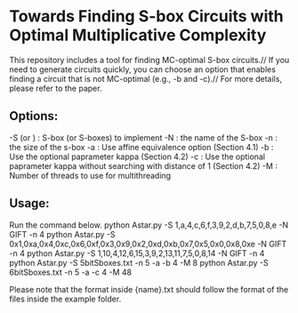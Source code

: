 # Towards Finding S-box Circuits with Optimal Multiplicative Complexity

This repository includes a tool for finding MC-optimal S-box circuits.//
If you need to generate circuits quickly, you can choose an option that enables finding a circuit that is not MC-optimal (e.g., -b and -c).//
For more details, please refer to the paper.

## Options:
-S <value> (or <file>) : S-box (or S-boxes) to implement
-N <value> : the name of the S-box
-n <value> : the size of the s-box
-a : Use affine equivalence option (Section 4.1)
-b <value> : Use the optional paprameter kappa (Section 4.2)
-c <value> : Use the optional paprameter kappa without searching with distance of 1 (Section 4.2)
-M <value> : Number of threads to use for multithreading

## Usage: 
Run the command below.
python Astar.py -S 1,a,4,c,6,f,3,9,2,d,b,7,5,0,8,e -N GIFT -n 4
python Astar.py -S 0x1,0xa,0x4,0xc,0x6,0xf,0x3,0x9,0x2,0xd,0xb,0x7,0x5,0x0,0x8,0xe -N GIFT -n 4
python Astar.py -S 1,10,4,12,6,15,3,9,2,13,11,7,5,0,8,14 -N GIFT -n 4
python Astar.py -S 5bitSboxes.txt -n 5 -a -b 4 -M 8
python Astar.py -S 6bitSboxes.txt -n 5 -a -c 4 -M 48

Please note that the format inside {name}.txt should follow the format of the files inside the example folder.
